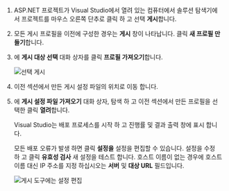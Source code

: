 
1. ASP.NET 프로젝트가 Visual Studio에서 열려 있는 컴퓨터에서 솔루션 탐색기에서 프로젝트를 마우스 오른쪽 단추로 클릭 하 고 선택 **게시**합니다.

1. 모든 게시 프로필을 이전에 구성한 경우는 **게시** 창이 나타납니다. 클릭 **새 프로필 만들기**합니다.

1. 에 **게시 대상 선택** 대화 상자를 클릭 **프로필 가져오기**합니다.

    ![선택 게시](../../deployment/media/tutorial-publish-tool-import-profile.png)

1. 이전 섹션에서 만든 게시 설정 파일의 위치로 이동 합니다.

1. 에 **게시 설정 파일 가져오기** 대화 상자, 탐색 하 고 이전 섹션에서 만든 프로필을 선택한 클릭 **열려**합니다.

    Visual Studio는 배포 프로세스를 시작 하 고 진행률 및 결과 출력 창에 표시 합니다.

    모든 배포 오류가 발생 하면 클릭 **설정을** 설정을 편집할 수 있습니다. 설정을 수정 하 고 클릭 **유효성 검사** 새 설정을 테스트 합니다. 호스트 이름이 없는 경우에 호스트 이름 대신 IP 주소를 지정 하십시오는 **서버** 및 **대상 URL** 필드입니다.

    ![게시 도구에는 설정 편집](../../deployment/media/tutorial-configure-publish-settings-in-tool.png)
